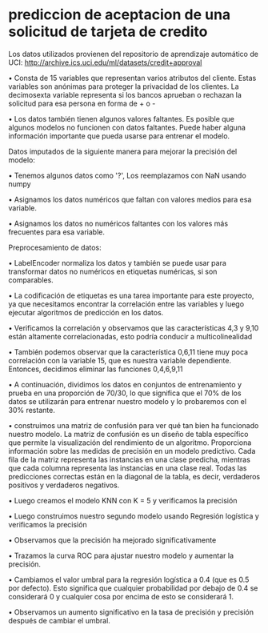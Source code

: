 # prediccion de aceptacion de una solicitud de tarjeta de credito

Los datos utilizados provienen del repositorio de aprendizaje automático de UCI: http://archive.ics.uci.edu/ml/datasets/credit+approval

• Consta de 15 variables que representan varios atributos del cliente. Estas variables son anónimas para proteger la privacidad de los clientes. La decimosexta variable representa si los bancos aprueban o rechazan la solicitud para esa persona en forma de + o -

• Los datos también tienen algunos valores faltantes. Es posible que algunos modelos no funcionen con datos faltantes. Puede haber alguna información importante que pueda usarse para entrenar el modelo.

Datos imputados de la siguiente manera para mejorar la precisión del modelo:

• Tenemos algunos datos como '?', Los reemplazamos con NaN usando numpy

• Asignamos los datos numéricos que faltan con valores medios para esa variable.

• Asignamos los datos no numéricos faltantes con los valores más frecuentes para esa variable.

Preprocesamiento de datos:

• LabelEncoder normaliza los datos y también se puede usar para transformar datos no numéricos en etiquetas numéricas, si son comparables.

• La codificación de etiquetas es una tarea importante para este proyecto, ya que necesitamos encontrar la correlación entre las variables y luego ejecutar algoritmos de predicción en los datos.

• Verificamos la correlación y observamos que las características 4,3 y 9,10 están altamente correlacionadas, esto podría conducir a multicolinealidad

• También podemos observar que la característica 0,6,11 tiene muy poca correlación con la variable 15, que es nuestra variable dependiente. Entonces, decidimos eliminar las funciones 0,4,6,9,11

• A continuación, dividimos los datos en conjuntos de entrenamiento y prueba en una proporción de 70/30, lo que significa que el 70% de los datos se utilizarán para entrenar nuestro modelo y lo probaremos con el 30% restante.

• construimos una matriz de confusión para ver qué tan bien ha funcionado nuestro modelo. La matriz de confusión es un diseño de tabla específico que permite la visualización del rendimiento de un algoritmo. Proporciona información sobre las medidas de precisión en un modelo predictivo. Cada fila de la matriz representa las instancias en una clase predicha, mientras que cada columna representa las instancias en una clase real. Todas las predicciones correctas están en la diagonal de la tabla, es decir, verdaderos positivos y verdaderos negativos.

• Luego creamos el modelo KNN con K = 5 y verificamos la precisión

• Luego construimos nuestro segundo modelo usando Regresión logística y verificamos la precisión

• Observamos que la precisión ha mejorado significativamente

• Trazamos la curva ROC para ajustar nuestro modelo y aumentar la precisión.

• Cambiamos el valor umbral para la regresión logística a 0.4 (que es 0.5 por defecto). Esto significa que cualquier probabilidad por debajo de 0.4 se considerará 0 y cualquier cosa por encima de esto se considerará 1.

• Observamos un aumento significativo en la tasa de precisión y precisión después de cambiar el umbral.
